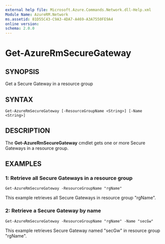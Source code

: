 ```yaml
---
external help file: Microsoft.Azure.Commands.Network.dll-Help.xml
Module Name: AzureRM.Network
ms.assetid: 81D55C43-C9A3-4DA7-A469-A3A7550FE9A4
online version:
schema: 2.0.0
---
```


# Get-AzureRmSecureGateway

## SYNOPSIS
Get a Secure Gateway in a resource group

## SYNTAX

```
Get-AzureRmSecureGateway [-ResourceGroupName <String>] [-Name <String>]
```

## DESCRIPTION
The **Get-AzureRmSecureGateway** cmdlet gets one or more Secure Gateways in a resource group.

## EXAMPLES

### 1:  Retrieve all Secure Gateways in a resource group
```
Get-AzureRmSecureGateway -ResourceGroupName "rgName"
```

This example retrieves all Secure Gateways in resource group "rgName".

### 2:  Retrieve a Secure Gateway by name
```
Get-AzureRmSecureGateway -ResourceGroupName "rgName" -Name "secGw"
```

This example retrieves Secure Gateway named "secGw" in resource group "rgName".